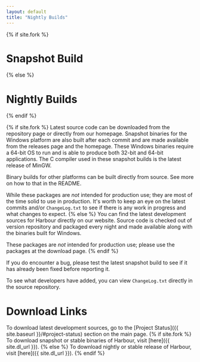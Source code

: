 ```yaml
---
layout: default
title: "Nightly Builds"
---
```

{% if site.fork %}
# Snapshot Build
{% else %}
# Nightly Builds
{% endif %}

{% if site.fork %}
Latest source code can be downloaded from the repository page or directly from
our homepage. Snapshot binaries for the Windows platform are also built after
each commit and are made available from the releases page and the homepage.
These Windows binaries require a 64-bit OS to run and is able to produce both
32-bit and 64-bit applications. The C compiler used in these snapshot builds
is the latest release of MinGW.

Binary builds for other platforms can be built directly from source. See more
on how to that in the README.

While these packages are _not_ intended for production use; they are most of
the time solid to use in production. It's worth to keep an eye on the latest
commits and/or `ChangeLog.txt` to see if there is any work in progress and
what changes to expect.
{% else %}
You can find the latest development sources for Harbour directly on our website.
Source code is checked out of version repository and packaged every night and
made available along with the binaries built for Windows.

These packages are _not_ intended for production use; please use the packages at
the download page.
{% endif %}

If you do encounter a bug, please test the latest snapshot build to see if it
has already been fixed before reporting it.

To see what developers have added, you can view `ChangeLog.txt` directly in the
source repository.

# Download Links

To download latest development sources, go to the
[Project Status]({{ site.baseurl }}/#project-status) section on the main page.
{% if site.fork %}
To download snapshot or stable binaries of Harbour, visit [here]({{ site.dl_url }}).
{% else %}
To download nightly or stable release of Harbour, visit [here]({{ site.dl_url }}).
{% endif %}
